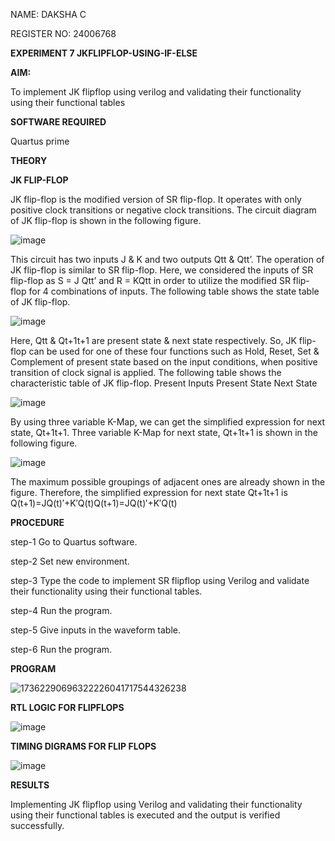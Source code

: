 NAME: DAKSHA C

REGISTER NO: 24006768

**EXPERIMENT 7 JKFLIPFLOP-USING-IF-ELSE**

**AIM:** 

To implement  JK flipflop using verilog and validating their functionality using their functional tables

**SOFTWARE REQUIRED**

Quartus prime

**THEORY**

**JK FLIP-FLOP**

JK flip-flop is the modified version of SR flip-flop. It operates with only positive clock transitions or negative clock transitions. The circuit diagram of JK flip-flop is shown in the following figure.

![image](https://github.com/naavaneetha/JKFLIPFLOP-USING-IF-ELSE/assets/154305477/a649c30b-232b-4558-b188-fd6c09845180)


This circuit has two inputs J & K and two outputs Qtt & Qtt’. The operation of JK flip-flop is similar to SR flip-flop. Here, we considered the inputs of SR flip-flop as S = J Qtt’ and R = KQtt in order to utilize the modified SR flip-flop for 4 combinations of inputs. The following table shows the state table of JK flip-flop.

![image](https://github.com/naavaneetha/JKFLIPFLOP-USING-IF-ELSE/assets/154305477/c4360742-e8a8-4937-b089-c46c0433f9a3)

 
Here, Qtt & Qt+1t+1 are present state & next state respectively. So, JK flip-flop can be used for one of these four functions such as Hold, Reset, Set & Complement of present state based on the input conditions, when positive transition of clock signal is applied. The following table shows the characteristic table of JK flip-flop. Present Inputs Present State Next State
 
![image](https://github.com/naavaneetha/JKFLIPFLOP-USING-IF-ELSE/assets/154305477/6c275261-a6d5-4c37-a3a7-1e88ca11c4cd)

By using three variable K-Map, we can get the simplified expression for next state, Qt+1t+1. Three variable K-Map for next state, Qt+1t+1 is shown in the following figure.
 
![image](https://github.com/naavaneetha/JKFLIPFLOP-USING-IF-ELSE/assets/154305477/5174f41b-0ce0-4329-a372-6d1943ea6673)

The maximum possible groupings of adjacent ones are already shown in the figure. Therefore, the simplified expression for next state Qt+1t+1 is Q(t+1)=JQ(t)′+K′Q(t)Q(t+1)=JQ(t)′+K′Q(t)

**PROCEDURE**
 
 step-1 Go to Quartus software.
 
 step-2 Set new environment.
 
 step-3 Type the code to implement SR flipflop using Verilog and validate their functionality using
 their functional tables.
 
 step-4 Run the program.
 
 step-5 Give inputs in the waveform table.
 
 step-6 Run the program.

**PROGRAM**

![17362290696322226041717544326238](https://github.com/user-attachments/assets/859f4b97-a1ae-4ca4-b77c-e75ec61f8ead)

**RTL LOGIC FOR FLIPFLOPS**

![image](https://github.com/user-attachments/assets/4845638d-fc5d-4de0-98c7-12a4832c8098)

**TIMING DIGRAMS FOR FLIP FLOPS**

![image](https://github.com/user-attachments/assets/3548b0bc-8f2c-4527-bd28-3cda3d2ed03c)


**RESULTS**

 Implementing JK flipflop using Verilog and validating their functionality using their functional tables
 is executed and the output is verified successfully.
